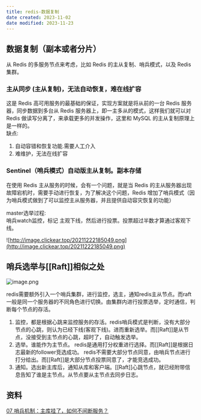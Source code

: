 ```yaml
---
title: redis-数据复制
date created: 2023-11-02
date modified: 2023-11-23
---
```


## 数据复制（副本或者分片）

从 Redis 的多服务节点来考虑，比如 Redis 的主从复制、哨兵模式，以及 Redis 集群。

### 主从同步 (主从复制)，无法自动恢复，难在线扩容

这是 Redis 高可用服务的最基础的保证，实现方案就是将从前的一台 Redis 服务器，同步数据到多台从 Redis 服务器上，即一主多从的模式，这样我们就可以对 Redis 做读写分离了，来承载更多的并发操作，这里和 MySQL 的主从复制原理上是一样的。  
缺点:

1. 自动容错和恢复功能.需要人工介入
2. 难维护，无法在线扩容

### Sentinel（哨兵模式）自动版主从复制。副本存储

在使用 Redis 主从服务的时候，会有一个问题，就是当 Redis 的主从服务器出现故障宕机时，需要手动进行恢复，为了解决这个问题，Redis 增加了哨兵模式（因为哨兵模式做到了可以监控主从服务器，并且提供自动容灾恢复的功能）

master选举过程:  
哨兵watch监控，标记 主观下线，然后进行投票。投票超过半数才算通过客观下线。

![http://image.clickear.top/20211222185049.png](http://image.clickear.top/20211222185049.png)

## 哨兵选举与[[Raft]]相似之处

![image.png](http://image.clickear.top/20231123233444.png)

redis需要额外引入一个哨兵集群，进行监控，选主，通知redis主从节点。而raft一般是同一个服务器的不同角色进行切换。由集群内进行投票选举，定时通信，判断每个节点的存活。

1. 监控，都是根据心跳来监控服务的存活。redis哨兵模式是判断，没有大部分节点的心跳，则认为已经下线(客观下线)。进而重新选举。而[[Raft]]是从节点，没接受到主节点的心跳，超时了，自动触发选举。
2. 选举。谁能作为主节点。 redis是通用打分权重进行选择。而[[Raft]]是根据日志最新的follower竞选成功。 redis不需要大部分节点同意，由哨兵节点进行打分给出。而[[Raft]]是大部分节点投票同意了，才能竞选成功。
3. 通知。选出新主库后，通知从库和客户端。[[Raft]]心跳节点，就已经附带信息告知了谁是主节点。从节点要从主节点去同步日志。

## 资料

[07 哨兵机制：主库挂了，如何不间断服务？](https://learn.lianglianglee.com/%e4%b8%93%e6%a0%8f/Redis%20%e6%a0%b8%e5%bf%83%e6%8a%80%e6%9c%af%e4%b8%8e%e5%ae%9e%e6%88%98/07%20%20%e5%93%a8%e5%85%b5%e6%9c%ba%e5%88%b6%ef%bc%9a%e4%b8%bb%e5%ba%93%e6%8c%82%e4%ba%86%ef%bc%8c%e5%a6%82%e4%bd%95%e4%b8%8d%e9%97%b4%e6%96%ad%e6%9c%8d%e5%8a%a1%ef%bc%9f.md)
